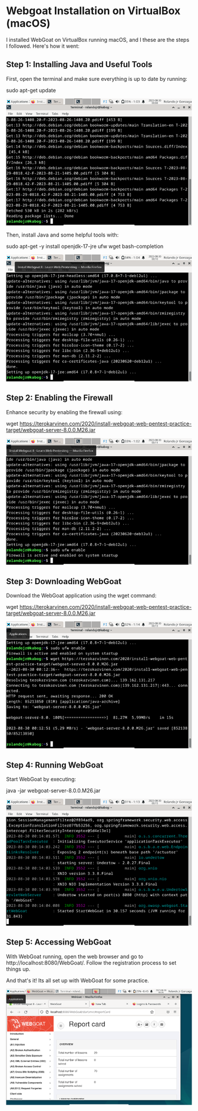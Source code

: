 # Webgoat Installation on VirtualBox (macOS)

I installed WebGoat on VirtualBox running macOS, and I these are the steps I followed. Here's how it went:

## Step 1: Installing Java and Useful Tools
First, open the terminal and make sure everything is up to date by running:

 sudo apt-get update

<img src="https://github.com/rolandogonzagajr/infosec/blob/main/Screenshots/Screenshot.Update.png">


Then, install Java and some helpful tools with:

 sudo apt-get -y install openjdk-17-jre ufw wget bash-completion

<img src="https://github.com/rolandogonzagajr/infosec/blob/main/Screenshots/Screenshot.2.png">

## Step 2: Enabling the Firewall
Enhance security by enabling the firewall using:

 wget https://terokarvinen.com/2020/install-webgoat-web-pentest-practice-target/webgoat-server-8.0.0.M26.jar

 <img src="https://github.com/rolandogonzagajr/infosec/blob/main/Screenshots/Screenshot.Firewall.png">

## Step 3: Downloading WebGoat
Download the WebGoat application using the wget command:

 wget https://terokarvinen.com/2020/install-webgoat-web-pentest-practice-target/webgoat-server-8.0.0.M26.jar

 <img src="https://github.com/rolandogonzagajr/infosec/blob/main/Screenshots/Screenshot.Install.png">

## Step 4: Running WebGoat
Start WebGoat by executing:

 java -jar webgoat-server-8.0.0.M26.jar

 <img src="https://github.com/rolandogonzagajr/infosec/blob/main/Screenshots/Screenshot.webgoat.png">

## Step 5: Accessing WebGoat
With WebGoat running, open the web browser and go to http://localhost:8080/WebGoat/. Follow the registration process to set things up.

And that's it! Its all set up with WebGoat for some practice.

<img src="https://github.com/rolandogonzagajr/infosec/blob/main/Screenshots/Screenshot.WebgoatPage.png">

